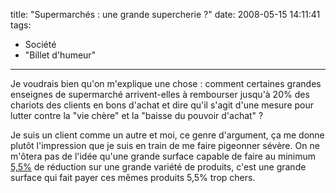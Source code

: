 title: "Supermarchés : une grande supercherie ?"
date: 2008-05-15 14:11:41
tags:
  - Société
  - "Billet d'humeur"
---

Je voudrais bien qu'on m'explique une chose&nbsp;: comment certaines grandes enseignes de supermarché arrivent-elles à rembourser jusqu'à 20% des chariots des clients en bons d'achat et dire qu'il s'agit d'une mesure pour lutter contre la "vie chère" et la "baisse du pouvoir d'achat"&nbsp;?

<!-- more -->

Je suis un client comme un autre et moi, ce genre d'argument, ça me donne plutôt l'impression que je suis en train de me faire pigeonner sévère. On ne m'ôtera pas de l'idée qu'une grande surface capable de faire au minimum [5,5%](http://www.lefigaro.fr/conso/2008/04/15/05007-20080415ARTFIG00445-carrefour-s-attaque-mollement-a-la-tva.php) de réduction sur une grande variété de produits, c'est une grande surface qui fait payer ces mêmes produits 5,5% trop chers.